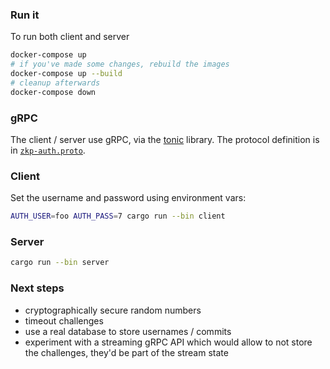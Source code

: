 ### Run it

To run both client and server

```sh
docker-compose up
# if you've made some changes, rebuild the images
docker-compose up --build
# cleanup afterwards
docker-compose down
```

### gRPC

The client / server use gRPC, via the [tonic](https://docs.rs/tonic/0.7.2/tonic/index.html) library. The protocol definition is in [`zkp-auth.proto`](./zkp-auth.proto).

### Client

Set the username and password using environment vars:

```sh
AUTH_USER=foo AUTH_PASS=7 cargo run --bin client
```

### Server

```sh
cargo run --bin server
```

### Next steps

- cryptographically secure random numbers
- timeout challenges
- use a real database to store usernames / commits
- experiment with a streaming gRPC API which would allow to not store the challenges, they'd be part of the stream state
